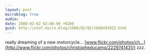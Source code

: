 ```yaml
---
layout: post
microblog: true
audio: 
date: 2008-02-02 02:00:00 +0200
guid: http://xtof.micro.blog/2008/02/02/t668491022.html
---
```

really dreaming of a new motorcycle... [www.flickr.com/photos/ch...](http://www.flickr.com/photos/christopheducamp/2229741431/)  zzz.
